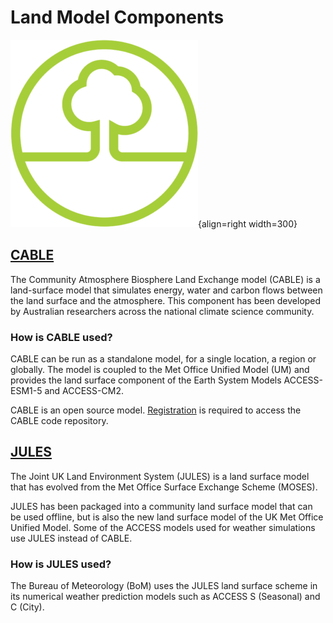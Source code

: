 # Land Model Components

![Land Component Logo](../assets/component-logos/ACCESS-icon-LAND-SURFACE-300x300.png){align=right width=300}

## [CABLE][cable-wiki] <i class="icon-supported"></i>

The Community Atmosphere Biosphere Land Exchange model (CABLE) is a land-surface model that simulates energy, water and carbon flows between the land surface and the atmosphere. This component has been developed by Australian researchers across the national climate science community. 

### How is CABLE used?

CABLE can be run as a standalone model, for a single location, a region or globally. The model is coupled to the Met Office Unified Model (UM) and provides the land surface component of the Earth System Models ACCESS-ESM1-5 and ACCESS-CM2.

CABLE is an open source model. [Registration][cable-wiki] is required to access the CABLE code repository.


[cable-wiki]: https://trac.nci.org.au/trac/cable/wiki


## [JULES][jules-web] <i class="icon-supported"></i>

The Joint UK Land Environment System (JULES) is a land surface model that has evolved from the Met Office Surface Exchange Scheme (MOSES).

JULES has been packaged into a community land surface model that can be used offline, but is also the new land surface model of the UK Met Office Unified Model. Some of the ACCESS models used for weather simulations use JULES instead of CABLE. 

### How is JULES used?

The Bureau of Meteorology (BoM) uses the JULES land surface scheme in its numerical weather prediction models such as ACCESS S (Seasonal) and C (City).

[jules-web]: https://jules.jchmr.org/

